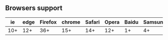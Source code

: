 ## Browsers support

| ie  | edge | Firefox | chrome | Safari | Opera | Baidu | Samsung | kaios | Android | ChromeAndroid | FirefoxAndroid | QQAndroid | UCAndroid | OperaMini | ios_saf |
| --- | ---- | ------- | ------ | ------ | ----- | ----- | ------- | ----- | ------- | ------------- | -------------- | --------- | --------- | --------- | ------- |
| 10+ | 12+  | 36+     | 15+    | 14+    | 12+   | 1+    | 4+      | 1+    | 5+      | 1+            | 1+             | 1+        | 1+        | 1+        | 15+     |
